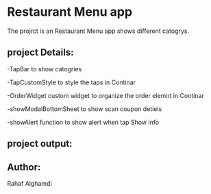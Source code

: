 # Restaurant Menu app

The projrct is an Restaurant Menu app shows different catogrys.  





## project Details:


-TapBar to show catogries

-TapCustomStyle to style the taps in Continar

-OrderWidget custom widget to organize the order elemnt in Continar

-showModalBottomSheet to show scan coupon detiels

-showAlert function to show alert when tap Show info 


## project output:





## Author:
Rahaf Alghamdi
